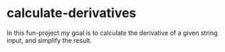 # calculate-derivatives
In this fun-project my goal is to calculate the derivative of a given string input, and simplify the result.   
